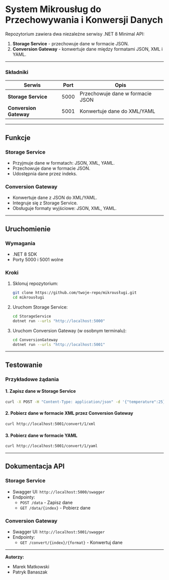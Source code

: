 
# System Mikrousług do Przechowywania i Konwersji Danych

Repozytorium zawiera dwa niezależne serwisy .NET 8 Minimal API:
1. **Storage Service** - przechowuje dane w formacie JSON.
2. **Conversion Gateway** - konwertuje dane między formatami JSON, XML i YAML.

---


### Składniki
| Serwis              | Port  | Opis                                |
|---------------------|-------|-------------------------------------|
| **Storage Service** | 5000  | Przechowuje dane w formacie JSON    |
| **Conversion Gateway** | 5001 | Konwertuje dane do XML/YAML         |

---

## Funkcje

### Storage Service
- Przyjmuje dane w formatach: JSON, XML, YAML.
- Przechowuje dane w formacie JSON.
- Udostępnia dane przez indeks.

### Conversion Gateway
- Konwertuje dane z JSON do XML/YAML.
- Integruje się z Storage Service.
- Obsługuje formaty wyjściowe: JSON, XML, YAML.

---

## Uruchomienie

### Wymagania
- .NET 8 SDK
- Porty 5000 i 5001 wolne

### Kroki
1. Sklonuj repozytorium:
   ```bash
   git clone https://github.com/twoje-repo/mikrousługi.git
   cd mikrousługi
   ```

2. Uruchom Storage Service:
   ```bash
   cd StorageService
   dotnet run --urls "http://localhost:5000"
   ```

3. Uruchom Conversion Gateway (w osobnym terminalu):
   ```bash
   cd ConversionGateway
   dotnet run --urls "http://localhost:5001"
   ```

---

## Testowanie

### Przykładowe żądania

#### 1. Zapisz dane w Storage Service
```bash
curl -X POST -H "Content-Type: application/json" -d '{"temperature":25}' http://localhost:5000/data
```

#### 2. Pobierz dane w formacie XML przez Conversion Gateway
```bash
curl http://localhost:5001/convert/1/xml
```

#### 3. Pobierz dane w formacie YAML
```bash
curl http://localhost:5001/convert/1/yaml
```

---

## Dokumentacja API

### Storage Service
- Swagger UI: `http://localhost:5000/swagger`
- Endpointy:
  - `POST /data` - Zapisz dane
  - `GET /data/{index}` - Pobierz dane

### Conversion Gateway
- Swagger UI: `http://localhost:5001/swagger`
- Endpointy:
  - `GET /convert/{index}/{format}` - Konwertuj dane



---

**Autorzy:**  
- Marek Matkowski  
- Patryk Banaszak  


